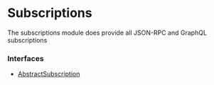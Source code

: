# Subscriptions

The subscriptions module does provide all JSON-RPC and GraphQL subscriptions

### Interfaces

- [AbstractSubscription]()

